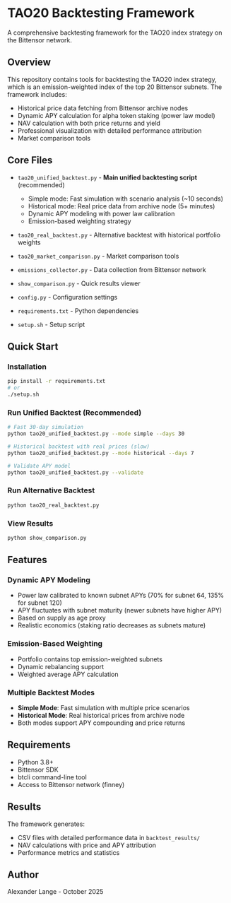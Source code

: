 # TAO20 Backtesting Framework

A comprehensive backtesting framework for the TAO20 index strategy on the Bittensor network.

## Overview

This repository contains tools for backtesting the TAO20 index strategy, which is an emission-weighted index of the top 20 Bittensor subnets. The framework includes:

- Historical price data fetching from Bittensor archive nodes
- Dynamic APY calculation for alpha token staking (power law model)
- NAV calculation with both price returns and yield
- Professional visualization with detailed performance attribution
- Market comparison tools

## Core Files

- `tao20_unified_backtest.py` - **Main unified backtesting script** (recommended)
  - Simple mode: Fast simulation with scenario analysis (~10 seconds)
  - Historical mode: Real price data from archive node (5+ minutes)
  - Dynamic APY modeling with power law calibration
  - Emission-based weighting strategy
  
- `tao20_real_backtest.py` - Alternative backtest with historical portfolio weights
- `tao20_market_comparison.py` - Market comparison tools
- `emissions_collector.py` - Data collection from Bittensor network
- `show_comparison.py` - Quick results viewer
- `config.py` - Configuration settings
- `requirements.txt` - Python dependencies
- `setup.sh` - Setup script

## Quick Start

### Installation

```bash
pip install -r requirements.txt
# or
./setup.sh
```

### Run Unified Backtest (Recommended)

```bash
# Fast 30-day simulation
python tao20_unified_backtest.py --mode simple --days 30

# Historical backtest with real prices (slow)
python tao20_unified_backtest.py --mode historical --days 7

# Validate APY model
python tao20_unified_backtest.py --validate
```

### Run Alternative Backtest

```bash
python tao20_real_backtest.py
```

### View Results

```bash
python show_comparison.py
```

## Features

### Dynamic APY Modeling
- Power law calibrated to known subnet APYs (70% for subnet 64, 135% for subnet 120)
- APY fluctuates with subnet maturity (newer subnets have higher APY)
- Based on supply as age proxy
- Realistic economics (staking ratio decreases as subnets mature)

### Emission-Based Weighting
- Portfolio contains top emission-weighted subnets
- Dynamic rebalancing support
- Weighted average APY calculation

### Multiple Backtest Modes
- **Simple Mode**: Fast simulation with multiple price scenarios
- **Historical Mode**: Real historical prices from archive node
- Both modes support APY compounding and price returns

## Requirements

- Python 3.8+
- Bittensor SDK
- btcli command-line tool
- Access to Bittensor network (finney)

## Results

The framework generates:
- CSV files with detailed performance data in `backtest_results/`
- NAV calculations with price and APY attribution
- Performance metrics and statistics

## Author

Alexander Lange - October 2025